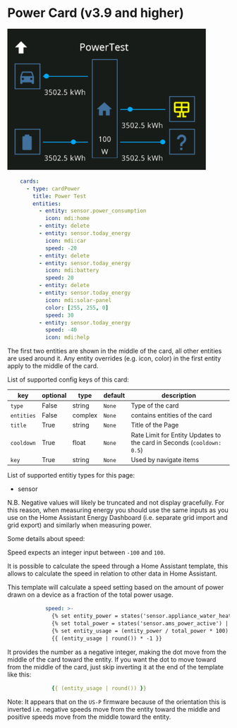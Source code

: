 # Power Card (v3.9 and higher)

![card-power](img/card-power.png)

```yaml
    cards:
      - type: cardPower
        title: Power Test
        entities:
          - entity: sensor.power_consumption
            icon: mdi:home
          - entity: delete
          - entity: sensor.today_energy
            icon: mdi:car
            speed: -20
          - entity: delete
          - entity: sensor.today_energy
            icon: mdi:battery
            speed: 20
          - entity: delete
          - entity: sensor.today_energy
            icon: mdi:solar-panel
            color: [255, 255, 0]
            speed: 30
          - entity: sensor.today_energy
            speed: -40
            icon: mdi:help
```

The first two entities are shown in the middle of the card, all other entities are used around it. Any entity overrides (e.g. icon, color) in the first entity apply to the middle of the card.

List of supported config keys of this card:

key | optional | type | default | description
-- | -- | -- | -- | --
`type` | False | string | `None` | Type of the card
`entities` | False | complex | `None` | contains entities of the card
`title` | True | string | `None` | Title of the Page 
`cooldown` | True | float | `None` | Rate Limit for Entity Updates to the card in Seconds (`cooldown: 0.5`)
`key` | True | string | `None` | Used by navigate items

List of supported entitiy types for this page:

- sensor

N.B. Negative values will likely be truncated and not display gracefully. For this reason, when measuring energy you should use the same inputs as you use on the Home Assistant Energy Dashboard (i.e. separate grid import and grid export) and similarly when measuring power.

Some details about speed:

Speed expects an integer input between `-100` and `100`.

It is possible to calculate the speed through a Home Assistant template, this allows to calculate the speed in relation to other data in Home Assistant.

This template will calculate a speed setting based on the amount of power drawn on a device as a fraction of the total power usage.
```yaml
            speed: >-
              {% set entity_power = states('sensor.appliance_water_heater_power') |float | round(3)%}
              {% set total_power = states('sensor.ams_power_active') | float | round(3) %}
              {% set entity_usage = (entity_power / total_power * 100) | float %}
              {{ (entity_usage | round()) * -1 }}
```
It provides the number as a negative integer, making the dot move from the middle of the card toward the entity. If you want the dot to move toward from the middle of the card, just skip inverting it at the end of the template like this:
```yaml
              {{ (entity_usage | round()) }}
```
Note: It appears that on the `US-P` firmware because of the orientation this is inverted i.e. negative speeds move from the entity toward the middle and positive speeds move from the middle toward the entity.
